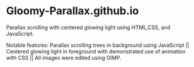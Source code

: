 # Gloomy-Parallax.github.io
Parallax scrolling with centered glowing light using HTML,CSS, and JavaScript.

Notable features:
Parallax scrolling trees in background using JavaScript ||
Centered glowing light in foreground with demonstrated use of animation with CSS ||
All images were edited using GIMP.
